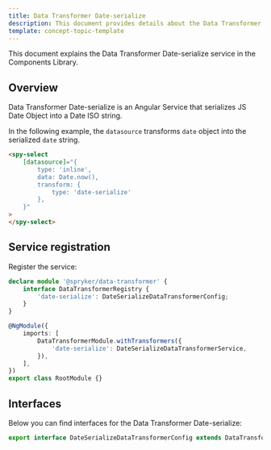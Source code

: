 ```yaml
---
title: Data Transformer Date-serialize
description: This document provides details about the Data Transformer Date-serialize service in the Components Library.
template: concept-topic-template
---
```


This document explains the Data Transformer Date-serialize service in the Components Library.

## Overview

Data Transformer Date-serialize is an Angular Service that serializes JS Date Object into a Date ISO string.

In the following example, the `datasource` transforms `date` object into the serialized `date` string.

```html
<spy-select
    [datasource]="{
        type: 'inline',
        data: Date.now(),
        transform: {
            type: 'date-serialize'
        },
    }"
>
</spy-select>
```

## Service registration

Register the service:

```ts
declare module '@spryker/data-transformer' {
    interface DataTransformerRegistry {
        'date-serialize': DateSerializeDataTransformerConfig;
    }
}

@NgModule({
    imports: [
        DataTransformerModule.withTransformers({
            'date-serialize': DateSerializeDataTransformerService,
        }),
    ],
})
export class RootModule {}
```

## Interfaces

Below you can find interfaces for the Data Transformer Date-serialize:

```ts
export interface DateSerializeDataTransformerConfig extends DataTransformerConfig {}
```
